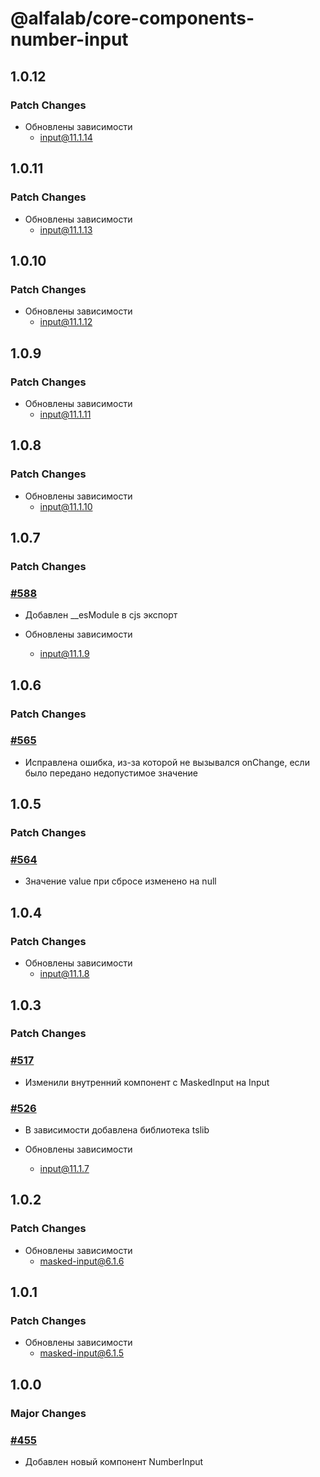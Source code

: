 # @alfalab/core-components-number-input

## 1.0.12

### Patch Changes

-   Обновлены зависимости
    -   input@11.1.14

## 1.0.11

### Patch Changes

-   Обновлены зависимости
    -   input@11.1.13

## 1.0.10

### Patch Changes

-   Обновлены зависимости
    -   input@11.1.12

## 1.0.9

### Patch Changes

-   Обновлены зависимости
    -   input@11.1.11

## 1.0.8

### Patch Changes

-   Обновлены зависимости
    -   input@11.1.10

## 1.0.7

### Patch Changes

### [#588](https://github.com/core-ds/core-components/pull/588)

-   Добавлен \_\_esModule в cjs экспорт

-   Обновлены зависимости
    -   input@11.1.9

## 1.0.6

### Patch Changes

### [#565](https://github.com/core-ds/core-components/pull/565)

-   Исправлена ошибка, из-за которой не вызывался onChange, если было передано недопустимое значение

## 1.0.5

### Patch Changes

### [#564](https://github.com/core-ds/core-components/pull/564)

-   Значение value при сбросе изменено на null

## 1.0.4

### Patch Changes

-   Обновлены зависимости
    -   input@11.1.8

## 1.0.3

### Patch Changes

### [#517](https://github.com/core-ds/core-components/pull/517)

-   Изменили внутренний компонент с MaskedInput на Input

### [#526](https://github.com/core-ds/core-components/pull/526)

-   В зависимости добавлена библиотека tslib

-   Обновлены зависимости
    -   input@11.1.7

## 1.0.2

### Patch Changes

-   Обновлены зависимости
    -   masked-input@6.1.6

## 1.0.1

### Patch Changes

-   Обновлены зависимости
    -   masked-input@6.1.5

## 1.0.0

### Major Changes

### [#455](https://github.com/core-ds/core-components/pull/455)

-   Добавлен новый компонент NumberInput
